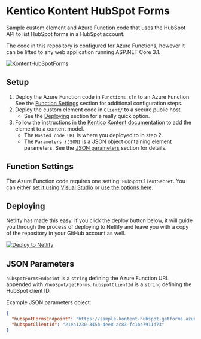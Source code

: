 # Kentico Kontent HubSpot Forms

Sample custom element and Azure Function code that uses the HubSpot API to list HubSpot forms in a HubSpot account.

The code in this repository is configured for Azure Functions, however it can be lifted to any web application running ASP.NET Core 3.1.

![KontentHubSpotForms](https://user-images.githubusercontent.com/34716163/96485877-b0326e00-120a-11eb-972d-9e26579a5736.gif)

## Setup

1. Deploy the Azure Function code in `Functions.sln` to an Azure Function. See the [Function Settings](#function-settings) section for additional configuration steps.
1. Deploy the custom element code in `Client/` to a secure public host.
   - See the [Deploying](#Deploying) section for a really quick option.
1. Follow the instructions in the [Kentico Kontent documentation](https://docs.kontent.ai/tutorials/develop-apps/integrate/integrating-your-own-content-editing-features#a-3--displaying-a-custom-element-in-kentico-kontent) to add the element to a content model.
   - The `Hosted code URL` is where you deployed to in step 2.
   - The `Parameters {JSON}` is a JSON object containing element parameters. See the [JSON parameters](#json-parameters) section for details.

## Function Settings

The Azure Function code requires one setting: `HubSpotClientSecret`. You can either [set it using Visual Studio](https://docs.microsoft.com/en-us/azure/azure-functions/functions-develop-vs#function-app-settings) or [use the options here](https://docs.microsoft.com/en-us/azure/azure-functions/functions-how-to-use-azure-function-app-settings#settings).

## Deploying

Netlify has made this easy. If you click the deploy button below, it will guide you through the process of deploying to Netlify and leave you with a copy of the repository in your GitHub account as well.

[![Deploy to Netlify](https://www.netlify.com/img/deploy/button.svg)](https://app.netlify.com/start/deploy?repository=https://github.com/yuriys-kentico/KenticoKontentHubspotForms)

## JSON Parameters

`hubspotFormsEndpoint` is a `string` defining the Azure Function URL appended with `/hubSpot/getForms`.
`hubspotClientId` is a `string` defining the HubSpot client ID.

Example JSON parameters object:

```json
{
  "hubspotFormsEndpoint": "https://sample-kontent-hubspot-getforms.azurewebsites.net/hubSpot/getForms",
  "hubspotClientId": "21ea1230-345b-4ee8-ac83-fc1be7911d73"
}
```
